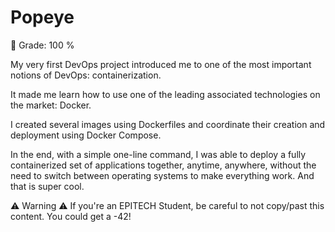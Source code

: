 # Popeye
🏁 Grade: 100 %

My very first DevOps project introduced me to one of the most important notions of DevOps: containerization. 

It made me learn how to use one of the leading associated technologies on the market: Docker.

I created several images using Dockerfiles and coordinate their creation and deployment using Docker Compose. 

In the end, with a simple one-line command, I was able to deploy a fully containerized set of applications together, anytime, anywhere, without the need to switch between operating systems to make everything work. And that is super cool.

⚠️ Warning ⚠️ 
If you're an EPITECH Student, be careful to not copy/past this content. You could get a -42! 
